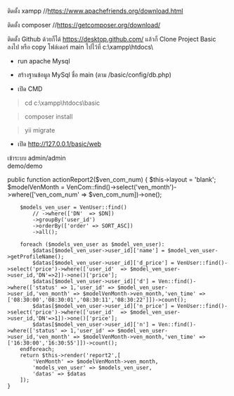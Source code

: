 ติดตั้ง xampp //https://www.apachefriends.org/download.html

ติดตั้ง composer //https://getcomposer.org/download/

ติดตั้ง Github ด้วยก็ได้ https://desktop.github.com/
แล้วก็ Clone Project Basic ลงไป 
หรือ copy โฟล์เดอร์ main ไปไว้ที่ c:\xampp\htdocs\ 


- run apache Mysql
- สร้างฐานข้อมูล MySql ชื่อ main (ตาม /basic/config/db.php)


- เปิด CMD 

>cd c:\xampp\htdocs\basic   

>composer install

>yii migrate             

- เปิด http://127.0.0.1/basic/web

เข้าระบบ
admin/admin  
demo/demo


public function actionReport2($ven_com_num)
    {
        $this->layout = 'blank';             
        $modelVenMonth = VenCom::find()->select('ven_month')->where(['ven_com_num' => $ven_com_num])->one();
                
        $models_ven_user = VenUser::find()
            // ->where(['DN'  => $DN])
            ->groupBy('user_id')
            ->orderBy(['order' => SORT_ASC])
            ->all(); 
            
        foreach ($models_ven_user as $model_ven_user):               
            $datas[$model_ven_user->user_id]['name'] = $model_ven_user->getProfileName();            
            $datas[$model_ven_user->user_id]['d_price'] = VenUser::find()->select('price')->where(['user_id'  => $model_ven_user->user_id,'DN'=>2])->one()['price'];
            $datas[$model_ven_user->user_id]['d'] = Ven::find()->where(['status' => 1,'user_id' => $model_ven_user->user_id,'ven_month' => $modelVenMonth->ven_month,'ven_time' => ['08:30:00','08:30:01','08:30:11','08:30:22']])->count();
            $datas[$model_ven_user->user_id]['n_price'] = VenUser::find()->select('price')->where(['user_id'  => $model_ven_user->user_id,'DN'=>1])->one()['price'];
            $datas[$model_ven_user->user_id]['n'] = Ven::find()->where(['status' => 1,'user_id' => $model_ven_user->user_id,'ven_month' => $modelVenMonth->ven_month,'ven_time' => ['16:30:00','16:30:55']])->count();
        endforeach; 
        return $this->render('report2',[
            'VenMonth' => $modelVenMonth->ven_month,
            'models_ven_user' => $models_ven_user,
            'datas' => $datas
        ]);
    }
